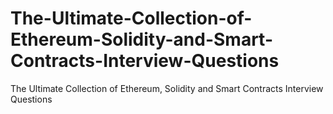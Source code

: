 # The-Ultimate-Collection-of-Ethereum-Solidity-and-Smart-Contracts-Interview-Questions
The Ultimate Collection of Ethereum, Solidity and Smart Contracts Interview Questions
